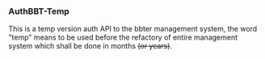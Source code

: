 ### AuthBBT-Temp

This is a temp version auth API to the bbter management system, the word "temp" means to be used before the refactory of entire management system which shall be done in months ~~(or years)~~.
